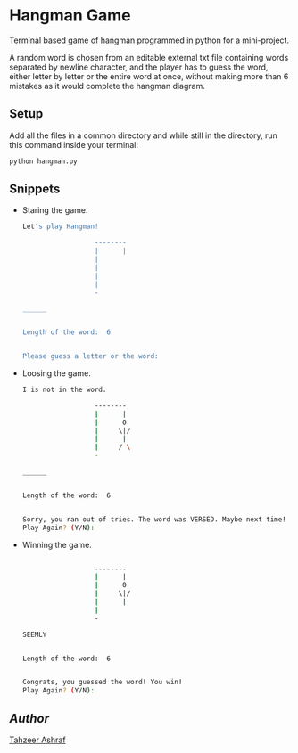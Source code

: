 # Hangman Game

Terminal based game of hangman programmed in python for a mini-project.

A random word is chosen from an editable external txt file containing words separated by newline character, and the player has to guess the word, either letter by letter or the entire word at once, without making more than 6 mistakes as it would complete the hangman diagram.

## Setup
Add all the files in a common directory and while still in the directory, run this command inside your terminal:
```bash
python hangman.py
```

## Snippets

- Staring the game.

  ```bash
  Let's play Hangman!

                    --------       
                    |      |       
                    |
                    |
                    |
                    |
                    -

  ______


  Length of the word:  6


  Please guess a letter or the word: 
  ```

- Loosing the game.

  ```bash
  I is not in the word.

                    --------
                    |      |
                    |      0
                    |     \|/
                    |      |
                    |     / \
                    -

  ______


  Length of the word:  6


  Sorry, you ran out of tries. The word was VERSED. Maybe next time!
  Play Again? (Y/N):
  ```
  
- Winning the game.

  ```bash
  
                    --------
                    |      |
                    |      0
                    |     \|/
                    |      |
                    |
                    -

  SEEMLY


  Length of the word:  6


  Congrats, you guessed the word! You win!
  Play Again? (Y/N):
  ```
  
## *Author*

[Tahzeer Ashraf](https://github.com/tahzeer)
